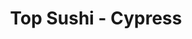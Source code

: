 ---
layout: place
title: "Top Sushi - Cypress"
permalink: /texas/cypress/top-sushi-cypress.html
stateAbbr: TX
stateName: Texas
cityName: Cypress
seo:
  name: "Top Sushi - Cypress"
  type: Restaurant
  links: null
description: "Top Sushi - Cypress serves delicious sushi in Cypress, Texas. Try fresh Japanese dishes for a great dining experience. "
place_id: ChIJk25rwQbXQIYRzW2MOcYVxSc
photos:
  - name: >-
      places/ChIJk25rwQbXQIYRzW2MOcYVxSc/photos/AeeoHcJM8yI9nTCqMsG3mV8hQfNIe-iUyceerZ-CPxFRmc6cPQRVb04dppNNC1h7KWjDk5SjoLWmOj26a9zOYICAB0eIKZYc1fTpOi5sknhBc8WDTbXzii7FkbDEOlUewlILDsBHrU7qfGNvPDyqJIwtUpmN6PshcLgCoOwg2hB8_53hyvNfZQXzLos8kO5ds-F38oS9gmwOndJ7ZSs2YkQ0IEYLPmD5UFMB0jZbowxcnyVmQmhDNfgqDBMFtvel_kPOvn7-hHO0diMERAb21t4UwjNnPT8hHeZJnVG55CNaBYjnNA
    widthPx: 1920
    heightPx: 1280
    authorAttributions:
      - displayName: Top Sushi - Cypress
        uri: https://maps.google.com/maps/contrib/108149431610620591897
        photoUri: >-
          https://lh3.googleusercontent.com/a-/ALV-UjXXqMauoVws9PjSn9baW1HV_WA_gSOsMtIDoOuMz8QLAnsGDsE=s100-p-k-no-mo
    flagContentUri: >-
      https://www.google.com/local/imagery/report/?cb_client=maps_api_places.places_api&image_key=!1e10!2sAF1QipPiCw0Hhz5-SDQxF7G4jQTeFDi4tYqglmRz9L9R&hl=en-US
    googleMapsUri: >-
      https://www.google.com/maps/place//data=!3m4!1e2!3m2!1sAF1QipPiCw0Hhz5-SDQxF7G4jQTeFDi4tYqglmRz9L9R!2e10!4m2!3m1!1s0x8640d706c16b6e93:0x27c515c6398c6dcd
  - name: >-
      places/ChIJk25rwQbXQIYRzW2MOcYVxSc/photos/AeeoHcKw3H9lZdSuiczUWk1ooN163UjcGBvJqlj7JIy1DQafvgs6yBtxBkEQKfNLSaziHK0BmqqP4ukQzAZtGgZ2OPmvRx6zcglvnERb2cnU4ha9l9NzUvZ1_PPrd_ebKoUOkXKg8OYz2e8TrYoD5okvj9UWgCGlh05CbzDwgRYuQB0GFP1TPaAa97bq5guxB6nXAwGzmjj00pxYdDEI7Rhu0OvFJUQStKytvlnYX1XmjWJ9BMHU93Y_o5Fn4CFRtxlvAkOz4MHe67sKVuLzj6a9WhRprnW3HsthmUPLsz735MXghjN0ogXQ3B80d8tjADXSPu7YAmt3PBbh_JUk_NbDGYUjcGBid1XCJysg_2sGpJdm1xgQQFzd6ByikOa7ywPKuUfkcSA_Q_dve42BRJFuk01LPqLkgGWOghfwkSwM4IknnXuI
    widthPx: 3599
    heightPx: 4800
    authorAttributions:
      - displayName: Catherine Gilliland
        uri: https://maps.google.com/maps/contrib/109498342444467456259
        photoUri: >-
          https://lh3.googleusercontent.com/a-/ALV-UjVvqU_MFBNN8RPqdj2UWrG4iAMrAIf_P8W7LsXYMQ8a9NW7OSE=s100-p-k-no-mo
    flagContentUri: >-
      https://www.google.com/local/imagery/report/?cb_client=maps_api_places.places_api&image_key=!1e10!2sCIHM0ogKEICAgMCw5p-A0wE&hl=en-US
    googleMapsUri: >-
      https://www.google.com/maps/place//data=!3m4!1e2!3m2!1sCIHM0ogKEICAgMCw5p-A0wE!2e10!4m2!3m1!1s0x8640d706c16b6e93:0x27c515c6398c6dcd
  - name: >-
      places/ChIJk25rwQbXQIYRzW2MOcYVxSc/photos/AeeoHcIVjB6aBsenfrY65hi4QGcmcYmG2JiVNGBE54T42xLPDdp08i1DpMMl2vMV-3e1bsa6dteglx41SvfWyfQj7yUGxsKmvmPoEMcCa4tYw4kMIQzTrlyNndU89pNVWFyhpJEpy8Taf6X7FjJI11R2eTXk8G4-o07x0bcAcXJykg0MozjoqvwmUJ0hzaYA2iBuSm46Igx5YK8gnTvvo6LqCuPioClpL58q2KSG8GMu76X5-kLurAH_H23XXGQ5XBr9zAz6c7DZZ8xvsjOY8PjXp9MGQ-P0Ku_2YiJPK7Ww8bY0R-VVLRDvYYgRXEgFnwKjpEF7xbBLHoc_RMSS3xhcXAHvGakqLAZo2pg2ddXEDwFZf1IWV3MQ_rRSXoR4MwOLB5oe4c3sZ9K5YwUjZnsvOGO6aQurlKGQagFdOTCHsgbjtt_jose4m09pSG4hnJlF
    widthPx: 3000
    heightPx: 4000
    authorAttributions:
      - displayName: Jineth Way
        uri: https://maps.google.com/maps/contrib/103496981555720946762
        photoUri: >-
          https://lh3.googleusercontent.com/a-/ALV-UjWZ6gIRK5ZjwZBMhr95HXzwOD0exjhJB44jcBQcXPT-9DTdF7hJ9g=s100-p-k-no-mo
    flagContentUri: >-
      https://www.google.com/local/imagery/report/?cb_client=maps_api_places.places_api&image_key=!1e10!2sCIABIhADydER4RoTjmfcLMwAAyWJ&hl=en-US
    googleMapsUri: >-
      https://www.google.com/maps/place//data=!3m4!1e2!3m2!1sCIABIhADydER4RoTjmfcLMwAAyWJ!2e10!4m2!3m1!1s0x8640d706c16b6e93:0x27c515c6398c6dcd
  - name: >-
      places/ChIJk25rwQbXQIYRzW2MOcYVxSc/photos/AeeoHcJ5C68oYBfd5Jbg1sI2FGHlu1874ntcOlJ1uXmjJLBuvDFZ9VBVnKCzPnX1mc8kMlv5aqt1lLT8JOHClV2xJlV-J5t-7md3PkEVP3Omu54JwLqOaxoqLJbz4jG4yYw7UOkvFTvuIDH8bqm5iuelxl-5ZcG0GsXJsEWwT7P42ENPjxmRPwJhGOgR16X7s5TZd9-rgor1LxMl8ZWfZL0skoiJlLFC33eJYPzHusc8vMqLB8653VNMCD7D5Fp_hc6rFOUeisW9LwLLlHteOV6BsidkZuISY6xRc_M-umYJl6q67g
    widthPx: 1920
    heightPx: 1280
    authorAttributions:
      - displayName: Top Sushi - Cypress
        uri: https://maps.google.com/maps/contrib/108149431610620591897
        photoUri: >-
          https://lh3.googleusercontent.com/a-/ALV-UjXXqMauoVws9PjSn9baW1HV_WA_gSOsMtIDoOuMz8QLAnsGDsE=s100-p-k-no-mo
    flagContentUri: >-
      https://www.google.com/local/imagery/report/?cb_client=maps_api_places.places_api&image_key=!1e10!2sAF1QipOmpFHPhcT7pjioF3dNbaMgT1ORjSHrS9gfSfcQ&hl=en-US
    googleMapsUri: >-
      https://www.google.com/maps/place//data=!3m4!1e2!3m2!1sAF1QipOmpFHPhcT7pjioF3dNbaMgT1ORjSHrS9gfSfcQ!2e10!4m2!3m1!1s0x8640d706c16b6e93:0x27c515c6398c6dcd
  - name: >-
      places/ChIJk25rwQbXQIYRzW2MOcYVxSc/photos/AeeoHcL28mfdFZlBDa67OQ9ehloo_ge_nu73QBpgMxdxlhm-npLtuEykfopzr08zr9k37l6yqh7aRpW0jo71aC6oD-0N6-4PMRqTyvCjIzZkFQ3aGP2B0_N4s27DjYCn0NiOMUtEVzvwMNfzOr0l_gc7pDXoTbY7rpmYz0xcDQB5AXme4Iyp48KliWhowxKc0Ko9cIgQP9lQ1fi7ZWa1VDDDJTFEbeFTKpMKHuOnWzV4-CbIpJjyiN1JSRG0ilYckqSIwR67ZR1k-ILHd8uKVU6yBc7yS-4ee70sp4aJhQ06WXf95x6sEm3HSaz1znrlqfijYZ3SIa2bdnlYwS8XTa4-HafAs9Cj6GYy5DNJoFcMwnAL1lM-850yWq0cmp3_1Iu9vbmf6iotX7jF2J96-QnkG4Pecsufs3KTJidVyygmkZtgGrCc
    widthPx: 4800
    heightPx: 3599
    authorAttributions:
      - displayName: Catherine Gilliland
        uri: https://maps.google.com/maps/contrib/109498342444467456259
        photoUri: >-
          https://lh3.googleusercontent.com/a-/ALV-UjVvqU_MFBNN8RPqdj2UWrG4iAMrAIf_P8W7LsXYMQ8a9NW7OSE=s100-p-k-no-mo
    flagContentUri: >-
      https://www.google.com/local/imagery/report/?cb_client=maps_api_places.places_api&image_key=!1e10!2sCIHM0ogKEICAgMCw5p-AkwE&hl=en-US
    googleMapsUri: >-
      https://www.google.com/maps/place//data=!3m4!1e2!3m2!1sCIHM0ogKEICAgMCw5p-AkwE!2e10!4m2!3m1!1s0x8640d706c16b6e93:0x27c515c6398c6dcd
  - name: >-
      places/ChIJk25rwQbXQIYRzW2MOcYVxSc/photos/AeeoHcLCIKn2XBdgLytFr0JzfCO8UXJ3JVvwKyl_o_KwQ6BtrB6upoXvip9-VdVbQIJjhJQKQFHP-HPktLzMqB1vSxXld0fYuhnc6_zixQbU-Te3lsjacT0BWXK79fSBGOQTwIAQ17GrW-81ZM3KV9t0CgucYLDiwTLVV85a-Uwx1oexYxvNc9vGFjTQfisThXVFatK_E39raHWpA_XMQTsa_pvzyko2yxNqZHiLOscMY32nCuZYVeQ_5faHejiWcanox2ea2XRoOZrD2NhZmRQXSJVmR5LD58XhEqnARma2N8bOPw
    widthPx: 1920
    heightPx: 1280
    authorAttributions:
      - displayName: Top Sushi - Cypress
        uri: https://maps.google.com/maps/contrib/108149431610620591897
        photoUri: >-
          https://lh3.googleusercontent.com/a-/ALV-UjXXqMauoVws9PjSn9baW1HV_WA_gSOsMtIDoOuMz8QLAnsGDsE=s100-p-k-no-mo
    flagContentUri: >-
      https://www.google.com/local/imagery/report/?cb_client=maps_api_places.places_api&image_key=!1e10!2sAF1QipPsUbuuqKkWmJvCIU5c-qPtgEVDcCRgExGbSu_V&hl=en-US
    googleMapsUri: >-
      https://www.google.com/maps/place//data=!3m4!1e2!3m2!1sAF1QipPsUbuuqKkWmJvCIU5c-qPtgEVDcCRgExGbSu_V!2e10!4m2!3m1!1s0x8640d706c16b6e93:0x27c515c6398c6dcd
  - name: >-
      places/ChIJk25rwQbXQIYRzW2MOcYVxSc/photos/AeeoHcL-XjN5__KwHOB00TB3vTGmmxhrvsgLx9z5pTqyKPb6ORtybXCabxv96ga4o-MFvydUUfaEm5tpgzyWGfy1SYoFpQRajFL3hGahGxwE6BL98EBrKyg2MGNqSSD2assNr1dvfaEQDwVUQvDeisi0CYzK6afH_U5z9-IgWu-Xe6X-O_1j0x74MpMSWlpU90n2E17Wz0cuRv9A6NjuOXtkNoba7lBMcx-CVk8AGcx1FiuyHVcrTzeppjdOhGwa_MZJYQHD9vTMqFWb8L-Tg2mzXv0rYE8SgOogQloxb8LEQwlTod-ymLqm1Pt6bB7JU5APTpbivr3wimJ4s_3egj4saCkELkMjnUhySg-VFAV_h6_4W7Jr4qACg4W4WhvxPgg_clwUVWRp3lIlLPbwBDO0dW3OM8Sa9q69IIG7YqSBEqqhIg
    widthPx: 3599
    heightPx: 4800
    authorAttributions:
      - displayName: Catherine Gilliland
        uri: https://maps.google.com/maps/contrib/109498342444467456259
        photoUri: >-
          https://lh3.googleusercontent.com/a-/ALV-UjVvqU_MFBNN8RPqdj2UWrG4iAMrAIf_P8W7LsXYMQ8a9NW7OSE=s100-p-k-no-mo
    flagContentUri: >-
      https://www.google.com/local/imagery/report/?cb_client=maps_api_places.places_api&image_key=!1e10!2sCIHM0ogKEICAgMCw5p-AUw&hl=en-US
    googleMapsUri: >-
      https://www.google.com/maps/place//data=!3m4!1e2!3m2!1sCIHM0ogKEICAgMCw5p-AUw!2e10!4m2!3m1!1s0x8640d706c16b6e93:0x27c515c6398c6dcd
  - name: >-
      places/ChIJk25rwQbXQIYRzW2MOcYVxSc/photos/AeeoHcJKwvbn1DgTXXO8M9gohpdPhXDSzIeonkCkEsXno5ObYh4G9CSEk09i6P9Osxe4_Oh-N0roUpoGgQIjm0hhjEHhwc6ZpmvLG39OubugIe7E_18f4Lx9GI_XEJ6_0Co8x6a2lwCIQgE-L1ED8Xx5TS8sTNcn2sHWgCrj2A9ThVznOaO0ikYLDGsUKTCaLeSKoMjP7EVMkhN4TweHi5HeXgCDy2IT93JC6-ymdsW_DeYgpyXQ5C5SXt9-8qgqZLErb5ffsK5_cTaCkeEiaPG5_9jnbPp9L4-QLp1m1bSSmGcKdWr00Wslr5pVmMeFwJZrC6HYNWQCNi0_g6XpCZA_3siPdgBtvBGJShW3TPMjF-Gd4rQELv9gVYv41cAvPj5k_bVdSWSVE4ZMUlKMEKHIKoTSmUxSU24UaueXaIR-yv8djuX_dEoBsn3_btLQ80w0
    widthPx: 3000
    heightPx: 4000
    authorAttributions:
      - displayName: Jineth Way
        uri: https://maps.google.com/maps/contrib/103496981555720946762
        photoUri: >-
          https://lh3.googleusercontent.com/a-/ALV-UjWZ6gIRK5ZjwZBMhr95HXzwOD0exjhJB44jcBQcXPT-9DTdF7hJ9g=s100-p-k-no-mo
    flagContentUri: >-
      https://www.google.com/local/imagery/report/?cb_client=maps_api_places.places_api&image_key=!1e10!2sCIABIhADycKzqSMWQGfcLNcABj5Z&hl=en-US
    googleMapsUri: >-
      https://www.google.com/maps/place//data=!3m4!1e2!3m2!1sCIABIhADycKzqSMWQGfcLNcABj5Z!2e10!4m2!3m1!1s0x8640d706c16b6e93:0x27c515c6398c6dcd
  - name: >-
      places/ChIJk25rwQbXQIYRzW2MOcYVxSc/photos/AeeoHcJbLe9Byen_0O8YaHyk4nJ20N8WMzP08X1z6AtNSMQRDDq3MzDZmDloZK1Zf7aXm7KiC60Dc4MSfa99L89p7DLEUZENPXEl2wfsu4mrEOVx0Hy7K0Jyx_rBqazAMM74d1mZIzwlK-XORN9w6ORRzituMKukh_eKSulaYt6yxMFxAutDxHHPQ0tjc_zk_gQYcbk06HmxioA77_X_S0NO9F8dWcLOOx_tPniowil8x_B7t_pIiAwL6h1KYxGeV10nwtSLprWQ86FiNuh5eiVRUr-wafay7uqRsbM1KX_S8Pvi3yr9_olNYDQ8tvRef47ookI7h5inL2BYW2wO3vLcs1N7XyOXLiDU33IEzvQLWXOPT278spZ8bR98xdTGZGnG61-DiNO8o53YtnXW_WsjAYqasQhgbMrkGxsprGUyD3kDylT7e6kxfbmC-use7PX4
    widthPx: 4800
    heightPx: 3599
    authorAttributions:
      - displayName: Catherine Gilliland
        uri: https://maps.google.com/maps/contrib/109498342444467456259
        photoUri: >-
          https://lh3.googleusercontent.com/a-/ALV-UjVvqU_MFBNN8RPqdj2UWrG4iAMrAIf_P8W7LsXYMQ8a9NW7OSE=s100-p-k-no-mo
    flagContentUri: >-
      https://www.google.com/local/imagery/report/?cb_client=maps_api_places.places_api&image_key=!1e10!2sCIABIhADydERbRu0YmfZj9AAASPT&hl=en-US
    googleMapsUri: >-
      https://www.google.com/maps/place//data=!3m4!1e2!3m2!1sCIABIhADydERbRu0YmfZj9AAASPT!2e10!4m2!3m1!1s0x8640d706c16b6e93:0x27c515c6398c6dcd
  - name: >-
      places/ChIJk25rwQbXQIYRzW2MOcYVxSc/photos/AeeoHcIWOPlNo9dxjjUuJALUxPh2228Uq0Vx8ivLct5o_COxt7U3cJPmxjXEduLyN5Oqc1duBLYWSnXbs-b_wvywrGGMjxif5wD8ESnZ_Q9R05_JeBrBYMbtEUrC37nqkvXPtav041IQqdX_MClGd5c6F-Ei9YkO5PdxYZQuw3AHwmOet2N_x5pTG0FuKtBXYGNBKq8sjgPydj6dVtfwiCQcSmF54IB7PZohvoFTAt0pF-P-hr4PCCOx_yWmo7wM5WdfCnUbr09OfqAas64hoH5A_kPAwJfQE-9tk5ohlvpA3lOR0vYToFXzIswrharwZrf8SDgbbqaxwOSSCkKY5i304wIWI0vPs01D1J3V-TZIzqfM0Ybsyi4KB3Tc5G6Q-R9Oxg55VbP9wlWzr9XMfS4XQGuNNPU5FbaPUusVrchx1ZFBdq1hqShIxD0br9Yryw
    widthPx: 3000
    heightPx: 4000
    authorAttributions:
      - displayName: Jineth Way
        uri: https://maps.google.com/maps/contrib/103496981555720946762
        photoUri: >-
          https://lh3.googleusercontent.com/a-/ALV-UjWZ6gIRK5ZjwZBMhr95HXzwOD0exjhJB44jcBQcXPT-9DTdF7hJ9g=s100-p-k-no-mo
    flagContentUri: >-
      https://www.google.com/local/imagery/report/?cb_client=maps_api_places.places_api&image_key=!1e10!2sCIABIhADydER4RoTjmfcLNAACDfC&hl=en-US
    googleMapsUri: >-
      https://www.google.com/maps/place//data=!3m4!1e2!3m2!1sCIABIhADydER4RoTjmfcLNAACDfC!2e10!4m2!3m1!1s0x8640d706c16b6e93:0x27c515c6398c6dcd
address: '7751 Barker Cypress Rd #900, Cypress, TX 77433, USA'
street: '7751 Barker Cypress Rd #900'
city: Cypress
state: TX
zip: '77433'
country: USA
neighborhood: Cypress
latitude: '29.891069'
longitude: '-95.684193'
accessibility_options:
  wheelchairAccessibleParking: true
  wheelchairAccessibleEntrance: true
  wheelchairAccessibleRestroom: true
  wheelchairAccessibleSeating: true
business_status: OPERATIONAL
name: Top Sushi - Cypress
google_maps_links:
  directionsUri: >-
    https://www.google.com/maps/dir//''/data=!4m7!4m6!1m1!4e2!1m2!1m1!1s0x8640d706c16b6e93:0x27c515c6398c6dcd!3e0
  placeUri: https://maps.google.com/?cid=2865720679004401101
  writeAReviewUri: >-
    https://www.google.com/maps/place//data=!4m3!3m2!1s0x8640d706c16b6e93:0x27c515c6398c6dcd!12e1
  reviewsUri: >-
    https://www.google.com/maps/place//data=!4m4!3m3!1s0x8640d706c16b6e93:0x27c515c6398c6dcd!9m1!1b1
  photosUri: >-
    https://www.google.com/maps/place//data=!4m3!3m2!1s0x8640d706c16b6e93:0x27c515c6398c6dcd!10e5
primary_type: Japanese Restaurant
opening_hours:
  regular: null
  current: null
secondary_opening_hours:
  regular:
    weekdayDescriptions: null
    type: null
  current:
    weekdayDescriptions: null
    type: null
phone: null
price_level: null
price_range: null
rating: null
rating_count: 0
website: null
reviews: null
parking_options: null
payment_options: null
allow_dogs: null
curbside_pickup: null
delivery: null
dine_in: null
good_for_children: null
good_for_groups: null
good_for_sports: null
live_music: null
menu_for_children: null
outdoor_seating: null
reservable: null
restroom: null
serves_beer: null
serves_breakfast: null
serves_brunch: null
serves_cocktails: null
serves_coffee: null
serves_dinner: null
serves_dessert: null
serves_lunch: null
serves_vegetarian_food: null
serves_wine: null
takeout: null
summary: null

---